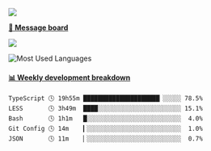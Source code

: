 [![](https://count.getloli.com/get/@SmaIIstars.github.readme)](https://count.getloli.com/)


[**💬 Message board**](https://chat.getloli.com/room/@SmaIIstars.github)

[![](https://chat.getloli.com/room/@SmaIIstars.github/svg?width=600&height=100&limit=20&theme=light&fontSize=14)](https://chat.getloli.com/room/@SmaIIstars.github)


![Most Used Languages](https://github-readme-stats.vercel.app/api/top-langs/?username=SmaIIstars&theme=dark&layout=compact)

<!-- waka-box start -->
#### <a href="https://gist.github.com/e31f5e1b7a15ee54e2fc8fca68aa5e2b" target="_blank">📊 Weekly development breakdown</a>
```text
TypeScript 🕓 19h55m █████████████████████▏░░░░░ 78.5%
LESS       🕓 3h49m  ████░░░░░░░░░░░░░░░░░░░░░░░ 15.1%
Bash       🕓 1h1m   █░░░░░░░░░░░░░░░░░░░░░░░░░░  4.0%
Git Config 🕓 14m    ▎░░░░░░░░░░░░░░░░░░░░░░░░░░  1.0%
JSON       🕓 11m    ▏░░░░░░░░░░░░░░░░░░░░░░░░░░  0.7%
```
<!-- Powered by https://github.com/YouEclipse/waka-box-go . -->
<!-- waka-box end -->
